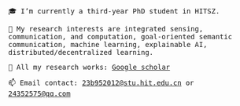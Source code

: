<samp>
  
:mortar_board: I’m currently a third-year PhD student in HITSZ.
  
:cookie: My research interests are integrated sensing, communication, and computation, goal-oriented semantic communication, machine learning, explainable AI, distributed/decentralized learning.
  
:page_with_curl: All my research works: [Google scholar](https://scholar.google.com.hk/citations?user=j1_Lgw0AAAAJ&hl=zh-CN)
  
:mailbox: Email contact: 23b952012@stu.hit.edu.cn  or  24352575@qq.com
  
</samp>
 
